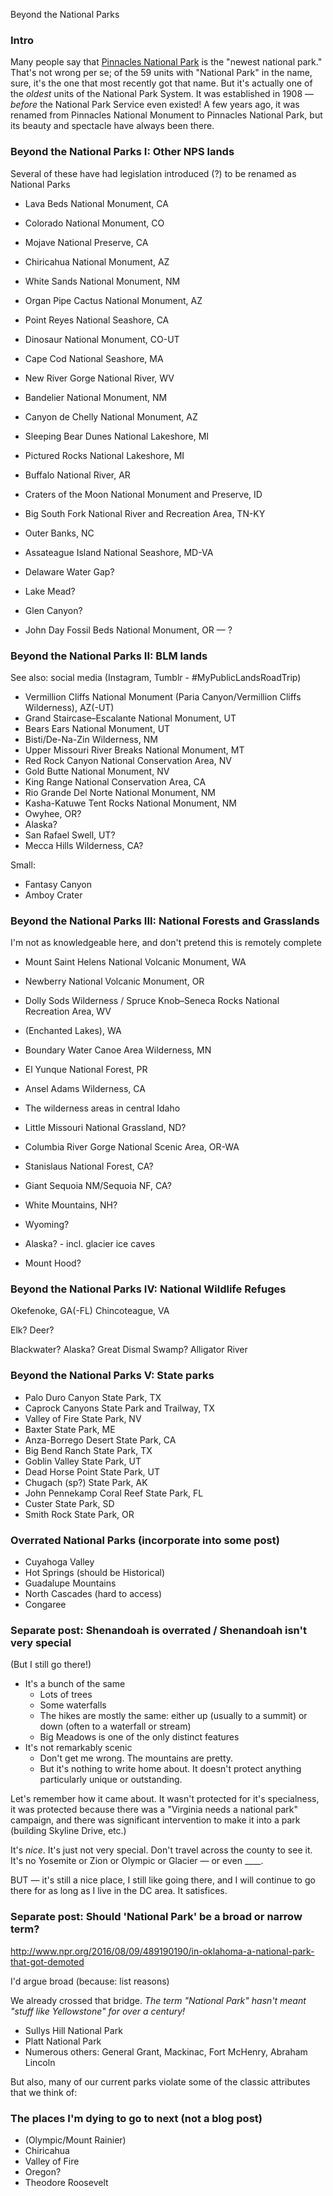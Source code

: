 Beyond the National Parks

### Intro

Many people say that [Pinnacles National Park]() is the "newest national park." That's not wrong per se; of the 59 units with "National Park" in the name, sure, it's the one that most recently got that name. But it's actually one of the _oldest_ units of the National Park System. It was established in 1908 — _before_ the National Park Service even existed! A few years ago, it was renamed from Pinnacles National Monument to Pinnacles National Park, but its beauty and spectacle have always been there.


### Beyond the National Parks I: Other NPS lands

Several of these have had legislation introduced (?) to be renamed as National Parks

- Lava Beds National Monument, CA
- Colorado National Monument, CO
- Mojave National Preserve, CA
- Chiricahua National Monument, AZ
- White Sands National Monument, NM
- Organ Pipe Cactus National Monument, AZ
- Point Reyes National Seashore, CA
- Dinosaur National Monument, CO-UT
- Cape Cod National Seashore, MA
- New River Gorge National River, WV
- Bandelier National Monument, NM
- Canyon de Chelly National Monument, AZ
- Sleeping Bear Dunes National Lakeshore, MI
- Pictured Rocks National Lakeshore, MI
- Buffalo National River, AR

- Craters of the Moon National Monument and Preserve, ID
- Big South Fork National River and Recreation Area, TN-KY
- Outer Banks, NC
- Assateague Island National Seashore, MD-VA
- Delaware Water Gap?
- Lake Mead?
- Glen Canyon?

- John Day Fossil Beds National Monument, OR — ?



### Beyond the National Parks II: BLM lands

See also: social media (Instagram, Tumblr - #MyPublicLandsRoadTrip)

- Vermillion Cliffs National Monument (Paria Canyon/Vermillion Cliffs Wilderness), AZ(-UT)
- Grand Staircase–Escalante National Monument, UT
- Bears Ears National Monument, UT
- Bisti/De-Na-Zin Wilderness, NM
- Upper Missouri River Breaks National Monument, MT
- Red Rock Canyon National Conservation Area, NV
- Gold Butte National Monument, NV
- King Range National Conservation Area, CA
- Rio Grande Del Norte National Monument, NM
- Kasha-Katuwe Tent Rocks National Monument, NM
- Owyhee, OR?
- Alaska?
- San Rafael Swell, UT?
- Mecca Hills Wilderness, CA?

Small:

- Fantasy Canyon
- Amboy Crater



### Beyond the National Parks III: National Forests and Grasslands

I'm not as knowledgeable here, and don't pretend this is remotely complete

- Mount Saint Helens National Volcanic Monument, WA
- Newberry National Volcanic Monument, OR
- Dolly Sods Wilderness / Spruce Knob–Seneca Rocks National Recreation Area, WV
- (Enchanted Lakes), WA
- Boundary Water Canoe Area Wilderness, MN
- El Yunque National Forest, PR

- Ansel Adams Wilderness, CA
- The wilderness areas in central Idaho
- Little Missouri National Grassland, ND?
- Columbia River Gorge National Scenic Area, OR-WA
- Stanislaus National Forest, CA?
- Giant Sequoia NM/Sequoia NF, CA?
- White Mountains, NH?
- Wyoming?
- Alaska? - incl. glacier ice caves
- Mount Hood?


### Beyond the National Parks IV: National Wildlife Refuges

Okefenoke, GA(-FL)
Chincoteague, VA

Elk? Deer?

Blackwater?
Alaska?
Great Dismal Swamp?
Alligator River

### Beyond the National Parks V: State parks

- Palo Duro Canyon State Park, TX
- Caprock Canyons State Park and Trailway, TX
- Valley of Fire State Park, NV
- Baxter State Park, ME
- Anza-Borrego Desert State Park, CA
- Big Bend Ranch State Park, TX
- Goblin Valley State Park, UT
- Dead Horse Point State Park, UT
- Chugach (sp?) State Park, AK
- John Pennekamp Coral Reef State Park, FL
- Custer State Park, SD
- Smith Rock State Park, OR

### Overrated National Parks (incorporate into some post)

- Cuyahoga Valley
- Hot Springs (should be Historical)
- Guadalupe Mountains
- North Cascades (hard to access)
- Congaree

### Separate post: Shenandoah is overrated / Shenandoah isn't very special
(But I still go there!)

- It's a bunch of the same
  - Lots of trees
  - Some waterfalls
  - The hikes are mostly the same: either up (usually to a summit) or down (often to a waterfall or stream)
  - Big Meadows is one of the only distinct features
- It's not remarkably scenic
  - Don't get me wrong. The mountains are pretty.
  - But it's nothing to write home about. It doesn't protect anything particularly unique or outstanding.

Let's remember how it came about. It wasn't protected for it's specialness, it was protected because there was a "Virginia needs a national park" campaign, and there was significant intervention to make it into a park (building Skyline Drive, etc.)

It's *nice*. It's just not very special. Don't travel across the county to see it. It's no Yosemite or Zion or Olympic or Glacier — or even ____.


BUT — it's still a nice place, I still like going there, and I will continue to go there for as long as I live in the DC area. It satisfices.


### Separate post: Should 'National Park' be a broad or narrow term?

http://www.npr.org/2016/08/09/489190190/in-oklahoma-a-national-park-that-got-demoted

I'd argue broad (because: list reasons)

We already crossed that bridge. _The term "National Park" hasn't meant "stuff like Yellowstone" for over a century!_
- Sullys Hill National Park
- Platt National Park
- Numerous others: General Grant, Mackinac, Fort McHenry, Abraham Lincoln

But also, many of our current parks violate some of the classic attributes that we think of:


### The places I'm dying to go to next (not a blog post)

- (Olympic/Mount Rainier)
- Chiricahua
- Valley of Fire
- Oregon?
- Theodore Roosevelt
